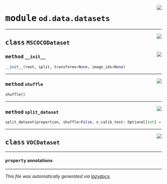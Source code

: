 <!-- markdownlint-disable -->

<a href="https://github.com/leoandeol/cods/blob/main/cods/od/data/datasets.py#L0"><img align="right" style="float:right;" src="https://img.shields.io/badge/-source-cccccc?style=flat-square"></a>

# <kbd>module</kbd> `od.data.datasets`






---

<a href="https://github.com/leoandeol/cods/blob/main/cods/od/data/datasets.py#L24"><img align="right" style="float:right;" src="https://img.shields.io/badge/-source-cccccc?style=flat-square"></a>

## <kbd>class</kbd> `MSCOCODataset`




<a href="https://github.com/leoandeol/cods/blob/main/cods/od/data/datasets.py#L119"><img align="right" style="float:right;" src="https://img.shields.io/badge/-source-cccccc?style=flat-square"></a>

### <kbd>method</kbd> `__init__`

```python
__init__(root, split, transforms=None, image_ids=None)
```








---

<a href="https://github.com/leoandeol/cods/blob/main/cods/od/data/datasets.py#L236"><img align="right" style="float:right;" src="https://img.shields.io/badge/-source-cccccc?style=flat-square"></a>

### <kbd>method</kbd> `shuffle`

```python
shuffle()
```





---

<a href="https://github.com/leoandeol/cods/blob/main/cods/od/data/datasets.py#L239"><img align="right" style="float:right;" src="https://img.shields.io/badge/-source-cccccc?style=flat-square"></a>

### <kbd>method</kbd> `split_dataset`

```python
split_dataset(proportion, shuffle=False, n_calib_test: Optional[int] = None)
```






---

<a href="https://github.com/leoandeol/cods/blob/main/cods/od/data/datasets.py#L277"><img align="right" style="float:right;" src="https://img.shields.io/badge/-source-cccccc?style=flat-square"></a>

## <kbd>class</kbd> `VOCDataset`





---

#### <kbd>property</kbd> annotations










---

_This file was automatically generated via [lazydocs](https://github.com/ml-tooling/lazydocs)._
